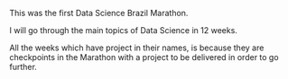 This was the first Data Science Brazil Marathon.

I will go through the main topics of Data Science in 12 weeks.

All the weeks which have project in their names, is because they are checkpoints in the Marathon with a project to be delivered in order
to go further.
